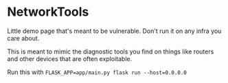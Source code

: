 # NetworkTools

Little demo page that's meant to be vulnerable. Don't run it on any infra you care about.

This is meant to mimic the diagnostic tools you find on things like routers and other devices that are often exploitable.

Run this with `FLASK_APP=app/main.py flask run --host=0.0.0.0`
